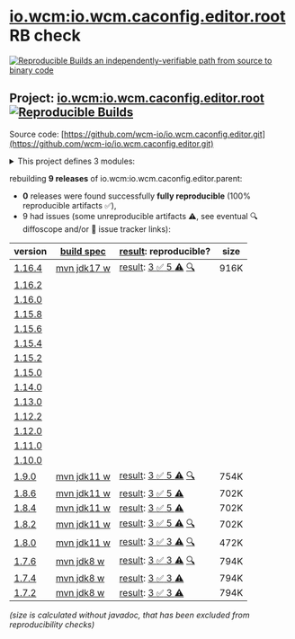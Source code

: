 [io.wcm:io.wcm.caconfig.editor.root](https://central.sonatype.com/artifact/io.wcm/io.wcm.caconfig.editor.root/versions) RB check
=======

[![Reproducible Builds](https://reproducible-builds.org/images/logos/rb.svg) an independently-verifiable path from source to binary code](https://reproducible-builds.org/)

## Project: [io.wcm:io.wcm.caconfig.editor.root](https://central.sonatype.com/artifact/io.wcm/io.wcm.caconfig.editor.root/versions) [![Reproducible Builds](https://img.shields.io/endpoint?url=https://raw.githubusercontent.com/jvm-repo-rebuild/reproducible-central/master/content/io/wcm/io.wcm.caconfig/badge.json)](https://github.com/jvm-repo-rebuild/reproducible-central/blob/master/content/io/wcm/io.wcm.caconfig/README.md)

Source code: [https://github.com/wcm-io/io.wcm.caconfig.editor.git](https://github.com/wcm-io/io.wcm.caconfig.editor.git)

<details><summary>This project defines 3 modules:</summary>

* [io.wcm:io.wcm.caconfig.editor](https://central.sonatype.com/artifact/io.wcm/io.wcm.caconfig.editor/overview)
* [io.wcm:io.wcm.caconfig.editor.package](https://central.sonatype.com/artifact/io.wcm/io.wcm.caconfig.editor.package/overview)
* [io.wcm:io.wcm.caconfig.editor.parent](https://central.sonatype.com/artifact/io.wcm/io.wcm.caconfig.editor.parent/overview)
</details>

rebuilding **9 releases** of io.wcm:io.wcm.caconfig.editor.parent:
- **0** releases were found successfully **fully reproducible** (100% reproducible artifacts :white_check_mark:),
- 9 had issues (some unreproducible artifacts :warning:, see eventual :mag: diffoscope and/or :memo: issue tracker links):

| version | [build spec](/BUILDSPEC.md) | [result](https://reproducible-builds.org/docs/jvm/): reproducible? | size |
| -- | --------- | ------ | -- |
| [1.16.4](https://central.sonatype.com/artifact/io.wcm/io.wcm.caconfig.editor.root/1.16.4/pom) | [mvn jdk17 w](wcm-caconfig-editor-1.16.4.buildspec) | [result](io.wcm.caconfig.editor.root-1.16.4.buildinfo): [3 :white_check_mark:  5 :warning:](io.wcm.caconfig.editor.root-1.16.4.buildcompare) [:mag:](io.wcm.caconfig.editor.root-1.16.4.diffoscope) | 916K |
| [1.16.2](https://central.sonatype.com/artifact/io.wcm/io.wcm.caconfig.editor.root/1.16.2/pom) | | | |
| [1.16.0](https://central.sonatype.com/artifact/io.wcm/io.wcm.caconfig.editor.root/1.16.0/pom) | | | |
| [1.15.8](https://central.sonatype.com/artifact/io.wcm/io.wcm.caconfig.editor.root/1.15.8/pom) | | | |
| [1.15.6](https://central.sonatype.com/artifact/io.wcm/io.wcm.caconfig.editor.root/1.15.6/pom) | | | |
| [1.15.4](https://central.sonatype.com/artifact/io.wcm/io.wcm.caconfig.editor.root/1.15.4/pom) | | | |
| [1.15.2](https://central.sonatype.com/artifact/io.wcm/io.wcm.caconfig.editor.root/1.15.2/pom) | | | |
| [1.15.0](https://central.sonatype.com/artifact/io.wcm/io.wcm.caconfig.editor.root/1.15.0/pom) | | | |
| [1.14.0](https://central.sonatype.com/artifact/io.wcm/io.wcm.caconfig.editor.root/1.14.0/pom) | | | |
| [1.13.0](https://central.sonatype.com/artifact/io.wcm/io.wcm.caconfig.editor.root/1.13.0/pom) | | | |
| [1.12.2](https://central.sonatype.com/artifact/io.wcm/io.wcm.caconfig.editor.root/1.12.2/pom) | | | |
| [1.12.0](https://central.sonatype.com/artifact/io.wcm/io.wcm.caconfig.editor.root/1.12.0/pom) | | | |
| [1.11.0](https://central.sonatype.com/artifact/io.wcm/io.wcm.caconfig.editor.root/1.11.0/pom) | | | |
| [1.10.0](https://central.sonatype.com/artifact/io.wcm/io.wcm.caconfig.editor.root/1.10.0/pom) | | | |
| [1.9.0](https://central.sonatype.com/artifact/io.wcm/io.wcm.caconfig.editor.root/1.9.0/pom) | [mvn jdk11 w](wcm-caconfig-editor-1.9.0.buildspec) | [result](io.wcm.caconfig.editor.root-1.9.0.buildinfo): [3 :white_check_mark:  5 :warning:](io.wcm.caconfig.editor.root-1.9.0.buildcompare) [:mag:](io.wcm.caconfig.editor.root-1.9.0.diffoscope) | 754K |
| [1.8.6](https://central.sonatype.com/artifact/io.wcm/io.wcm.caconfig.editor.parent/1.8.6/pom) | [mvn jdk11 w](wcm-caconfig-editor-1.8.6.buildspec) | [result](io.wcm.caconfig.editor.parent-1.8.6.buildinfo): [3 :white_check_mark:  5 :warning:](io.wcm.caconfig.editor.parent-1.8.6.buildcompare) | 702K |
| [1.8.4](https://central.sonatype.com/artifact/io.wcm/io.wcm.caconfig.editor.parent/1.8.4/pom) | [mvn jdk11 w](wcm-caconfig-editor-1.8.4.buildspec) | [result](io.wcm.caconfig.editor.parent-1.8.4.buildinfo): [3 :white_check_mark:  5 :warning:](io.wcm.caconfig.editor.parent-1.8.4.buildcompare) | 702K |
| [1.8.2](https://central.sonatype.com/artifact/io.wcm/io.wcm.caconfig.editor.parent/1.8.2/pom) | [mvn jdk11 w](wcm-caconfig-editor-1.8.2.buildspec) | [result](io.wcm.caconfig.editor.parent-1.8.2.buildinfo): [3 :white_check_mark:  5 :warning:](io.wcm.caconfig.editor.parent-1.8.2.buildcompare) [:mag:](io.wcm.caconfig.editor.parent-1.8.2.diffoscope) | 702K |
| [1.8.0](https://central.sonatype.com/artifact/io.wcm/io.wcm.caconfig.editor.parent/1.8.0/pom) | [mvn jdk11 w](wcm-caconfig-editor-1.8.0.buildspec) | [result](io.wcm.caconfig.editor.parent-1.8.0.buildinfo): [3 :white_check_mark:  3 :warning:](io.wcm.caconfig.editor.parent-1.8.0.buildcompare) [:mag:](io.wcm.caconfig.editor.parent-1.8.0.diffoscope) | 472K |
| [1.7.6](https://central.sonatype.com/artifact/io.wcm/io.wcm.caconfig.editor.parent/1.7.6/pom) | [mvn jdk8 w](wcm-caconfig-editor-1.7.6.buildspec) | [result](io.wcm.caconfig.editor.parent-1.7.6.buildinfo): [3 :white_check_mark:  3 :warning:](io.wcm.caconfig.editor.parent-1.7.6.buildcompare) [:mag:](io.wcm.caconfig.editor.parent-1.7.6.diffoscope) | 794K |
| [1.7.4](https://central.sonatype.com/artifact/io.wcm/io.wcm.caconfig.editor.parent/1.7.4/pom) | [mvn jdk8 w](wcm-caconfig-editor-1.7.4.buildspec) | [result](io.wcm.caconfig.editor.parent-1.7.4.buildinfo): [3 :white_check_mark:  3 :warning:](io.wcm.caconfig.editor.parent-1.7.4.buildcompare) | 794K |
| [1.7.2](https://central.sonatype.com/artifact/io.wcm/io.wcm.caconfig.editor.parent/1.7.2/pom) | [mvn jdk8 w](wcm-caconfig-editor-1.7.2.buildspec) | [result](io.wcm.caconfig.editor.parent-1.7.2.buildinfo): [3 :white_check_mark:  3 :warning:](io.wcm.caconfig.editor.parent-1.7.2.buildcompare) | 794K |

<i>(size is calculated without javadoc, that has been excluded from reproducibility checks)</i>
